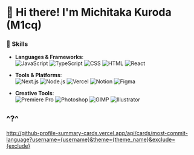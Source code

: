 # 👋 Hi there! I'm Michitaka Kuroda (M1cq)  

### 🌟 Skills  
- **Languages & Frameworks**:  
  ![JavaScript](https://img.shields.io/badge/JavaScript-F7DF1E?style=for-the-badge&logo=javascript&logoColor=black)
  ![TypeScript](https://img.shields.io/badge/TypeScript-3178C6?style=for-the-badge&logo=typescript&logoColor=white)
  ![CSS](https://img.shields.io/badge/CSS-1572B6?style=for-the-badge&logo=css3&logoColor=white)
  ![HTML](https://img.shields.io/badge/HTML-E34F26?style=for-the-badge&logo=html5&logoColor=white)
  ![React](https://img.shields.io/badge/React-61DAFB?style=for-the-badge&logo=react&logoColor=black)

- **Tools & Platforms**:  
  ![Next.js](https://img.shields.io/badge/Next.js-000000?style=for-the-badge&logo=nextdotjs&logoColor=white)
  ![Node.js](https://img.shields.io/badge/Node.js-339933?style=for-the-badge&logo=nodedotjs&logoColor=white)
  ![Vercel](https://img.shields.io/badge/Vercel-000000?style=for-the-badge&logo=vercel&logoColor=white)
  ![Notion](https://img.shields.io/badge/Notion-000000?style=for-the-badge&logo=notion&logoColor=white)
  ![Figma](https://img.shields.io/badge/Figma-F24E1E?style=for-the-badge&logo=figma&logoColor=white)

- **Creative Tools**:  
  ![Premiere Pro](https://img.shields.io/badge/Premiere_Pro-9999FF?style=for-the-badge&logo=adobe-premiere-pro&logoColor=white)
  ![Photoshop](https://img.shields.io/badge/Photoshop-31A8FF?style=for-the-badge&logo=adobe-photoshop&logoColor=white)
  ![GIMP](https://img.shields.io/badge/GIMP-5C5543?style=for-the-badge&logo=gimp&logoColor=white)
  ![Illustrator](https://img.shields.io/badge/Illustrator-FF9A00?style=for-the-badge&logo=adobe-illustrator&logoColor=white)

## ^?^
http://github-profile-summary-cards.vercel.app/api/cards/most-commit-language?username={username}&theme={theme_name}&exclude={exclude}
